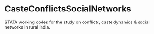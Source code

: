 # CasteConflictsSocialNetworks
STATA working codes for the study on conflicts, caste dynamics &amp; social networks in rural India.

